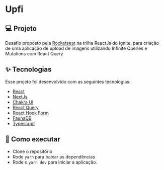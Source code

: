 # Upfi

## 💻 Projeto

Desafio proposto pela [Rocketseat](https://www.rocketseat.com.br/) na trilha ReactJs do Ignite, para criação de uma aplicação de upload de imagens utilizando Infinite Queries e Mutations com React Query

## ✨ Tecnologias

Esse projeto foi desenvolvido com as seguintes tecnologias:

- [React](https://react.dev/)
- [NextJs](https://create-react-app.dev/)
- [Chakra UI](https://chakra-ui.com/)
- [React Query](https://tanstack.com/query/latest)
- [React Hook Form](https://react-hook-form.com/)
- [FaunaDB](https://fauna.com/)
- [Typescript](https://www.typescriptlang.org/)

## 🚀 Como executar

- Clone o repositório
- Rode `yarn` para baixar as dependências
- Rode o `yarn dev` para iniciar a aplicação.
